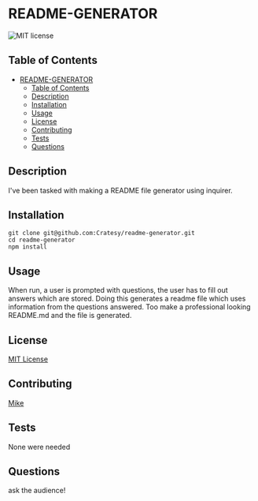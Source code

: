 # README-GENERATOR

![MIT license](https://img.shields.io/badge/license-MIT-green)

## Table of Contents

- [README-GENERATOR](#readme-generator)
  - [Table of Contents](#table-of-contents)
  - [Description](#description)
  - [Installation](#installation)
  - [Usage](#usage)
  - [License](#license)
  - [Contributing](#contributing)
  - [Tests](#tests)
  - [Questions](#questions)

## Description

I've been tasked with making a README file generator using inquirer.

## Installation

```
git clone git@github.com:Cratesy/readme-generator.git
cd readme-generator
npm install
```

## Usage

When run, a user is prompted with questions, the user has to fill out answers which are stored.
Doing this generates a readme file which uses information from the questions answered.
Too make a professional looking README.md and the file is generated.

## License

[MIT License](https://opensource.org/licenses/MIT)

## Contributing

[Mike](https://github.com/Cratesy)

## Tests

None were needed

## Questions

ask the audience!
